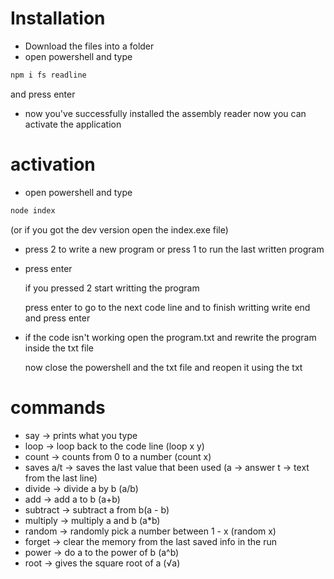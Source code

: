 # Installation
+ Download the files into a folder
+ open powershell and type
```bash
npm i fs readline
```
  and press enter
+ now you've successfully installed the assembly reader now you can activate the application 
# activation
+ open powershell and type
```bash
node index
```
(or if you got the dev version open the index.exe file)
+ press 2 to write a new program or press 1 to run the last written program
+ press enter

  if you pressed 2 start writting the program

  press enter to go to the next code line and to finish writting write end and press enter
+ if the code isn't working open the program.txt and rewrite the program inside the txt file

  now close the powershell and the txt file and reopen it using the txt

# commands
+ say -> prints what you type
+ loop -> loop back to the code line (loop x y)
+ count -> counts from 0 to a number (count x)
+ saves a/t -> saves the last value that been used (a -> answer t -> text from the last line)
+ divide -> divide a by b (a/b)
+ add -> add a to b (a+b)
+ subtract -> subtract a from b(a - b)
+ multiply -> multiply a and b (a*b)
+ random -> randomly pick a number between 1 - x (random x)
+ forget -> clear the memory from the last saved info in the run
+ power -> do a to the power of b (a^b)
+ root -> gives the square root of a (√a)
  
